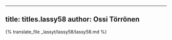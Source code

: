
---
title: titles.lassy58
author: Ossi Törrönen
---
{% translate_file _lassyt/lassy58/lassy58.md %}